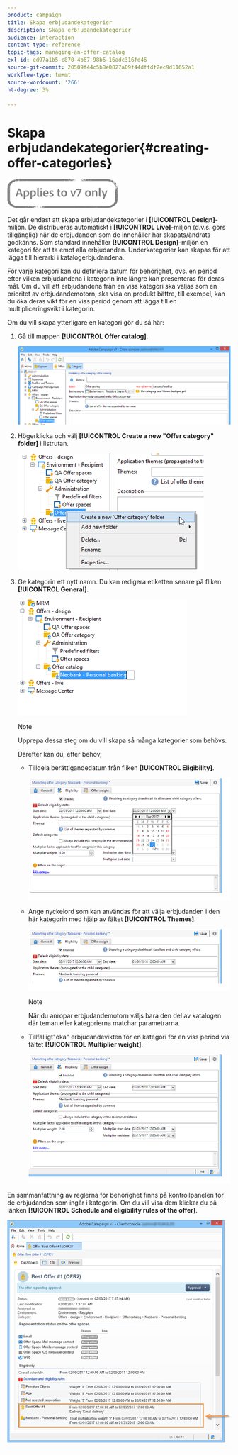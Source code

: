 ```yaml
---
product: campaign
title: Skapa erbjudandekategorier
description: Skapa erbjudandekategorier
audience: interaction
content-type: reference
topic-tags: managing-an-offer-catalog
exl-id: ed97a1b5-c870-4b67-98b6-16adc316fd46
source-git-commit: 20509f44c5b8e0827a09f44dffdf2ec9d11652a1
workflow-type: tm+mt
source-wordcount: '266'
ht-degree: 3%

---
```


# Skapa erbjudandekategorier{#creating-offer-categories}

![](../../assets/v7-only.svg)

Det går endast att skapa erbjudandekategorier i **[!UICONTROL Design]**-miljön. De distribueras automatiskt i **[!UICONTROL Live]**-miljön (d.v.s. görs tillgänglig) när de erbjudanden som de innehåller har skapats/ändrats godkänns. Som standard innehåller **[!UICONTROL Design]**-miljön en kategori för att ta emot alla erbjudanden. Underkategorier kan skapas för att lägga till hierarki i katalogerbjudandena.

För varje kategori kan du definiera datum för behörighet, dvs. en period efter vilken erbjudandena i kategorin inte längre kan presenteras för deras mål. Om du vill att erbjudandena från en viss kategori ska väljas som en prioritet av erbjudandemotorn, ska visa en produkt bättre, till exempel, kan du öka deras vikt för en viss period genom att lägga till en multipliceringsvikt i kategorin.

Om du vill skapa ytterligare en kategori gör du så här:

1. Gå till mappen **[!UICONTROL Offer catalog]**.

   ![](assets/offer_cat_create_001.png)

1. Högerklicka och välj **[!UICONTROL Create a new "Offer category" folder]** i listrutan.

   ![](assets/offer_cat_create_002.png)

1. Ge kategorin ett nytt namn. Du kan redigera etiketten senare på fliken **[!UICONTROL General]**.

   ![](assets/offer_cat_create_003.png)

   >[!NOTE]
   >
   >Upprepa dessa steg om du vill skapa så många kategorier som behövs.

   Därefter kan du, efter behov,

   * Tilldela berättigandedatum från fliken **[!UICONTROL Eligibility]**.

      ![](assets/offer_cat_create_004.png)

   * Ange nyckelord som kan användas för att välja erbjudanden i den här kategorin med hjälp av fältet **[!UICONTROL Themes]**.

      ![](assets/offer_cat_create_005.png)

      >[!NOTE]
      >
      >När du anropar erbjudandemotorn väljs bara den del av katalogen där teman eller kategorierna matchar parametrarna.

   * Tillfälligt&quot;öka&quot; erbjudandevikten för en kategori för en viss period via fältet **[!UICONTROL Multiplier weight]**.

      ![](assets/offer_cat_create_006.png)

En sammanfattning av reglerna för behörighet finns på kontrollpanelen för de erbjudanden som ingår i kategorin. Om du vill visa dem klickar du på länken **[!UICONTROL Schedule and eligibility rules of the offer]**.

![](assets/offer_create_006.png)
